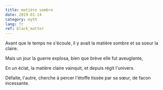 ```yaml
---
title: matière sombre
date: 2019-01-14
category: myth
lang: fr
ref: black_matter
---
```


Avant que le temps ne s'écoule, il y avait la matière sombre et sa soeur la claire.

Mais un jour la guerre explosa, bien que brève elle fut aveuglante,

En un éclat, la matière claire vainquit, et depuis régit l'univers.

Défaite, l'autre, cherche à percer l'étoffe tissée par sa sœur, de facon incessante.
